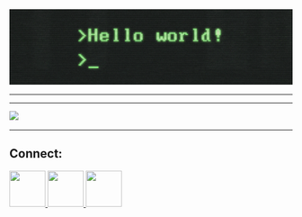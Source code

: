 <div align="center"><img src="hellow.gif"/>
<!--
https://miro.medium.com/max/2400/1*OohqW5DGh9CQS4hLY5FXzA.png 
https://hackernoon.com/images/f2px36fy.gif
https://camo.githubusercontent.com/2309797487e5e969659a3b545c96151807b04120a9cc2985f632ec94ba00c9f3/68747470733a2f2f6d656469612e67697068792e636f6d2f6d656469612f53576f536b4e36447854737a71494b4571762f67697068792e676966
-->
</div>

--------

--------
<div>
  <img width="400px" src="https://github-readme-stats.vercel.app/api/?username=DreydenGys&show_icons=true&title_color=fff&icon_color=79ff97&text_color=9f9f9f&bg_color=151515"/>
 </div>

--------
## Connect:

<a href="discord.com" align="center" valign="center" height="64px">
    <img width="64px" height="64px" src="https://cdn.icon-icons.com/icons2/1476/PNG/512/discord_101785.png"/>
</a>
<a href="mailto:deliessche.maxime@gmail.com">
  <img width="64px" height="64px" src="https://cdn.icon-icons.com/icons2/652/PNG/512/gmail_icon-icons.com_59877.png"/>
</a>
<a href="https://www.linkedin.com/in/maxime-deliessche-92780a1a0/">
  <img width="64px" height="64px" src="http://www.master221.fr/wp-content/uploads/2019/11/linkedin-icon.png"/>
</a>
